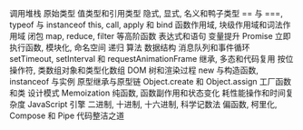 调用堆栈
原始类型
值类型和引用类型
隐式, 显式, 名义和鸭子类型
== 与 ===, typeof 与 instanceof
this, call, apply 和 bind
函数作用域, 块级作用域和词法作用域
闭包
map, reduce, filter 等高阶函数
表达式和语句
变量提升
Promise
立即执行函数, 模块化, 命名空间
递归
算法
数据结构
消息队列和事件循环
setTimeout, setInterval 和 requestAnimationFrame
继承, 多态和代码复用
按位操作符, 类数组对象和类型化数组
DOM 树和渲染过程
new 与构造函数, instanceof 与实例
原型继承与原型链
Object.create 和 Object.assign
工厂函数和类
设计模式
Memoization
纯函数, 函数副作用和状态变化
耗性能操作和时间复杂度
JavaScript 引擎
二进制, 十进制, 十六进制, 科学记数法
偏函数, 柯里化, Compose 和 Pipe
代码整洁之道